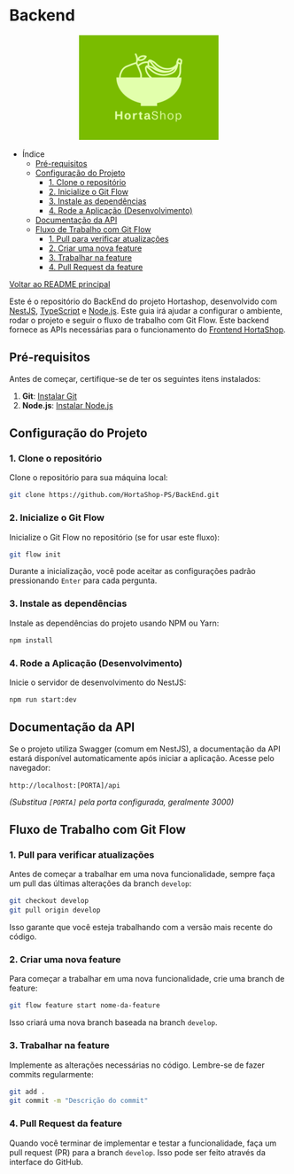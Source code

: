 # Backend

<div align="center">
  <img src="/img/logo/hortaShop.png" alt="logo" style="height: 5cm;">
</div>

- Índice
  - [Pré-requisitos](#pré-requisitos)
  - [Configuração do Projeto](#configuração-do-projeto)
    - [1. Clone o repositório](#1-clone-o-repositório)
    - [2. Inicialize o Git Flow](#2-inicialize-o-git-flow)
    - [3. Instale as dependências](#3-instale-as-dependências)
    - [4. Rode a Aplicação (Desenvolvimento)](#4-rode-a-aplicação-desenvolvimento)
  - [Documentação da API](#documentação-da-api)
  - [Fluxo de Trabalho com Git Flow](#fluxo-de-trabalho-com-git-flow)
    - [1. Pull para verificar atualizações](#1-pull-para-verificar-atualizações)
    - [2. Criar uma nova feature](#2-criar-uma-nova-feature)
    - [3. Trabalhar na feature](#3-trabalhar-na-feature)
    - [4. Pull Request da feature](#4-pull-request-da-feature)


[Voltar ao README principal](https://github.com/HortaShop-PS)


Este é o repositório do BackEnd do projeto Hortashop, desenvolvido com [NestJS](https://nestjs.com/), [TypeScript](https://www.typescriptlang.org/) e [Node.js](https://nodejs.org/). Este guia irá ajudar a configurar o ambiente, rodar o projeto e seguir o fluxo de trabalho com Git Flow. Este backend fornece as APIs necessárias para o funcionamento do [Frontend HortaShop](https://github.com/HortaShop-PS/FrontEnd).

## Pré-requisitos

Antes de começar, certifique-se de ter os seguintes itens instalados:

1.  **Git**: [Instalar Git](https://git-scm.com/)
2.  **Node.js**: [Instalar Node.js](https://nodejs.org/) 

## Configuração do Projeto

### 1. Clone o repositório

Clone o repositório para sua máquina local:

```bash
git clone https://github.com/HortaShop-PS/BackEnd.git
```

### 2. Inicialize o Git Flow

Inicialize o Git Flow no repositório (se for usar este fluxo):

```bash
git flow init
```

Durante a inicialização, você pode aceitar as configurações padrão pressionando `Enter` para cada pergunta.

### 3. Instale as dependências

Instale as dependências do projeto usando NPM ou Yarn:

```bash
npm install
```

### 4. Rode a Aplicação (Desenvolvimento)

Inicie o servidor de desenvolvimento do NestJS:

```bash
npm run start:dev
```

## Documentação da API

Se o projeto utiliza Swagger (comum em NestJS), a documentação da API estará disponível automaticamente após iniciar a aplicação. Acesse pelo navegador:

`http://localhost:[PORTA]/api`

*(Substitua `[PORTA]` pela porta configurada, geralmente 3000)*

## Fluxo de Trabalho com Git Flow

### 1. Pull para verificar atualizações

Antes de começar a trabalhar em uma nova funcionalidade, sempre faça um pull das últimas alterações da branch `develop`:

```bash
git checkout develop
git pull origin develop
```
Isso garante que você esteja trabalhando com a versão mais recente do código.

### 2. Criar uma nova feature

Para começar a trabalhar em uma nova funcionalidade, crie uma branch de feature:

```bash
git flow feature start nome-da-feature
```

Isso criará uma nova branch baseada na branch `develop`.

### 3. Trabalhar na feature

Implemente as alterações necessárias no código. Lembre-se de fazer commits regularmente:

```bash
git add .
git commit -m "Descrição do commit"
```

### 4. Pull Request da feature

Quando você terminar de implementar e testar a funcionalidade, faça um pull request (PR) para a branch `develop`. Isso pode ser feito através da interface do GitHub.
